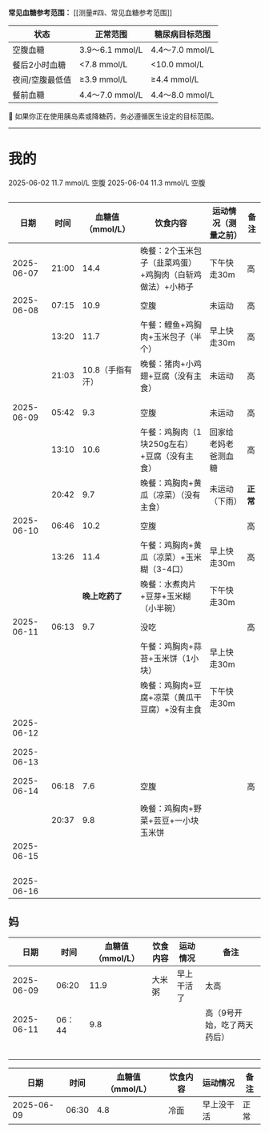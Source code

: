 **常见血糖参考范围：**
[[测量#四、常见血糖参考范围]]

| 状态       | 正常范围           | 糖尿病目标范围        |
| -------- | -------------- | -------------- |
| 空腹血糖     | 3.9～6.1 mmol/L | 4.4～7.0 mmol/L |
| 餐后2小时血糖  | <7.8 mmol/L    | <10.0 mmol/L   |
| 夜间/空腹最低值 | ≥3.9 mmol/L    | ≥4.4 mmol/L    |
| 餐前血糖     | 4.4～7.0 mmol/L | 4.4～8.0 mmol/L |
📌 如果你正在使用胰岛素或降糖药，务必遵循医生设定的目标范围。

---
# 我的
2025-06-02 11.7 mmol/L 空腹
2025-06-04 11.3 mmol/L 空腹

## 

| 日期         | 时间    | 血糖值（mmol/L） | 饮食内容                           | 运动情况（测量之前） | 备注     |
| ---------- | ----- | ----------- | ------------------------------ | ---------- | ------ |
| 2025-06-07 | 21:00 | 14.4        | 晚餐：2个玉米包子（韭菜鸡蛋）+鸡胸肉（白斩鸡做法）+小柿子 | 下午快走30m    | 高      |
| 2025-06-08 | 07:15 | 10.9        | 空腹                             | 未运动        | 高      |
|            | 13:20 | 11.7        | 午餐：鲤鱼+鸡胸肉+玉米包子（半个）             | 早上快走30m    | 高      |
|            | 21:03 | 10.8（手指有汗）  | 晚餐：猪肉+小鸡翅+豆腐（没有主食）             | 未运动        | 高      |
|            |       |             |                                |            |        |
|            |       |             |                                |            |        |
| 2025-06-09 | 05:42 | 9.3         | 空腹                             | 未运动        | 高      |
|            | 13:10 | 10.6        | 午餐：鸡胸肉（1块250g左右）+豆腐（没有主食）      | 回家给老妈老爸测血糖 | 高      |
|            | 20:42 | 9.7         | 晚餐：鸡胸肉+黄瓜（凉菜）（没有主食）            | 未运动（下雨）    | **正常** |
| 2025-06-10 | 06:46 | 10.2        | 空腹                             |            | 高      |
|            | 13:26 | 11.4        | 午餐：鸡胸肉+黄瓜（凉菜）+玉米糊（3-4口）        | 早上快走30m    | 高      |
|            |       | **晚上吃药了**   | 晚餐：水煮肉片+豆芽+玉米糊（小半碗）            | 下午快走30m    |        |
| 2025-06-11 | 06:13 | 9.7         | 没吃                             |            | 高      |
|            |       |             | 午餐：鸡胸肉+蒜苔+玉米饼（1小块）             | 早上快走30m    |        |
|            |       |             | 晚餐：鸡胸肉+豆腐+凉菜（黄瓜干豆腐）+没有主食       | 下午快走30m    |        |
| 2025-06-12 |       |             |                                |            |        |
|            |       |             |                                |            |        |
|            |       |             |                                |            |        |
| 2025-06-13 |       |             |                                |            |        |
|            |       |             |                                |            |        |
|            |       |             |                                |            |        |
| 2025-06-14 | 06:18 | 7.6         | 空腹                             |            | 高      |
|            |       |             |                                |            |        |
|            | 20:37 | 9.8         | 晚餐：鸡胸肉+野菜+芸豆+一小块玉米饼            |            |        |
| 2025-06-15 |       |             |                                |            |        |
|            |       |             |                                |            |        |
|            |       |             |                                |            |        |
|            |       |             |                                |            |        |
|            |       |             |                                |            |        |
| 2025-06-16 |       |             |                                |            |        |

## 妈

| 日期         | 时间    | 血糖值（mmol/L） | 饮食内容 | 运动情况  | 备注             |
| ---------- | ----- | ----------- | ---- | ----- | -------------- |
| 2025-06-09 | 06:20 | 11.9        | 大米粥  | 早上干活了 | 太高             |
| 2025-06-11 | 06：44 | 9.8         |      |       | 高（9号开始，吃了两天药后） |
|            |       |             |      |       |                |
|            |       |             |      |       |                |
|            |       |             |      |       |                |
|            |       |             |      |       |                |
|            |       |             |      |       |                |



| 日期         | 时间    | 血糖值（mmol/L） | 饮食内容 | 运动情况  | 备注  |
| ---------- | ----- | ----------- | ---- | ----- | --- |
| 2025-06-09 | 06:30 | 4.8         | 冷面   | 早上没干活 | 正常  |
